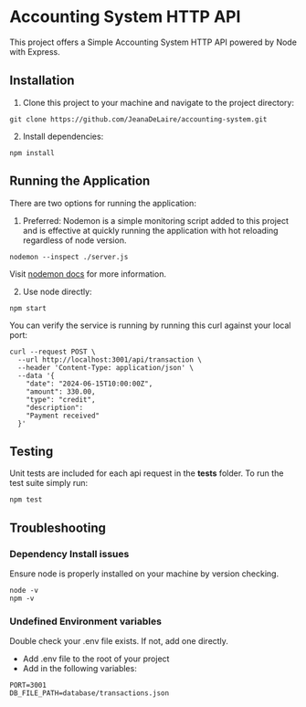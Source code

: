 # Accounting System HTTP API

This project offers a Simple Accounting System HTTP API powered by Node with Express.

## Installation

1. Clone this project to your machine and navigate to the project directory:

```
git clone https://github.com/JeanaDeLaire/accounting-system.git
```

2. Install dependencies:

```
npm install
```

## Running the Application

There are two options for running the application:

1. Preferred: Nodemon is a simple monitoring script added to this project and is effective at quickly running the application with hot reloading regardless of node version.

```
nodemon --inspect ./server.js
```

Visit [nodemon docs](https://www.npmjs.com/package/nodemon) for more information. 

2. Use node directly:

```
npm start
```

You can verify the service is running by running this curl against your local port:

```
curl --request POST \
  --url http://localhost:3001/api/transaction \
  --header 'Content-Type: application/json' \
  --data '{
    "date": "2024-06-15T10:00:00Z",
    "amount": 330.00,
    "type": "credit",
    "description":
    "Payment received"
  }'
```

## Testing

Unit tests are included for each api request in the **tests** folder. To run the test suite simply run:

```
npm test
```

## Troubleshooting

### Dependency Install issues

Ensure node is properly installed on your machine by version checking.

```
node -v
npm -v
```

### Undefined Environment variables

Double check your .env file exists. If not, add one directly.

- Add .env file to the root of your project
- Add in the following variables:

```
PORT=3001
DB_FILE_PATH=database/transactions.json
```
